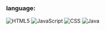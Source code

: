 ### language:
![HTML5](https://img.shields.io/badge/-HTML-090909?style=for-the-badge&logo=HTML5&logoColor=47C5FB)
![JavaScript](https://img.shields.io/badge/-JavaScript-090909?style=for-the-badge&logo=JavaScript&logoColor=E9D54D)
![CSS](https://img.shields.io/badge/CSS-090909?style=for-the-badge&logo=css3&logoColor=E9D54D)
![Java](https://img.shields.io/badge/-Java-090909?style=for-the-badge&logo="https://cdn-icons-png.flaticon.com/128/226/226777.png"&logoColor=E9D54D)
